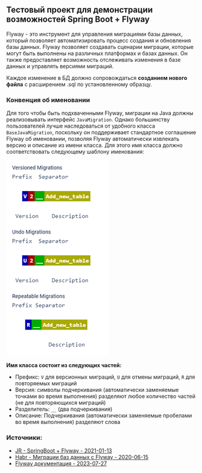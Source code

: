 ## Тестовый проект для демонстрации возможностей Spring Boot + Flyway

Flyway - это инструмент для управления миграциями базы данных, который позволяет автоматизировать 
процесс создания и обновления базы данных. Flyway позволяет создавать сценарии миграции, которые 
могут быть выполнены на различных платформах и базах данных. Он также предоставляет возможность 
отслеживать изменения в базе данных и управлять версиями миграций.

Каждое изменение в БД должно сопровождаться **созданием нового файла** с расширением .sql по установленному 
образцу.

### Конвенция об именовании

Для того чтобы быть подхваченными Flyway, миграции на Java должны реализовывать интерфейс `JavaMigration`. 
Однако большинству пользователей лучше наследоваться от удобного класса `BaseJavaMigration`, поскольку 
он поддерживает стандартное соглашение Flyway об именовании, позволяя Flyway автоматически извлекать 
версию и описание из имени класса. Для этого имя класса должно соответствовать следующему шаблону 
именования:

![Flyway Migration type V](./images/flyway_naming.png)


**Имя класса состоит из следующих частей:**
- Префикс: `V` для версионных миграций, `U` для отмены миграций, `R` для повторяемых миграций
- Версия: символы подчеркивания (автоматически заменяемые точками во время выполнения) разделяют любое количество частей (не для повторяющихся миграций)
- Разделитель: `__` (два подчеркивания)
- Описание: Подчеркивания (автоматически заменяемые пробелами во время выполнения) разделяют слова

### Источники:
- [JR - SpringBoot + Flyway - 2021-01-13](https://javarush.com/groups/posts/3157-java-proekt-ot-a-do-ja-springboot--flyway)
- [Habr - Миграции баз данных с Flyway - 2020-06-15](https://habr.com/ru/companies/otus/articles/506788)
- [Flyway документация - 2023-07-27](https://documentation.red-gate.com/flyway/flyway-cli-and-api/concepts/migrations)

